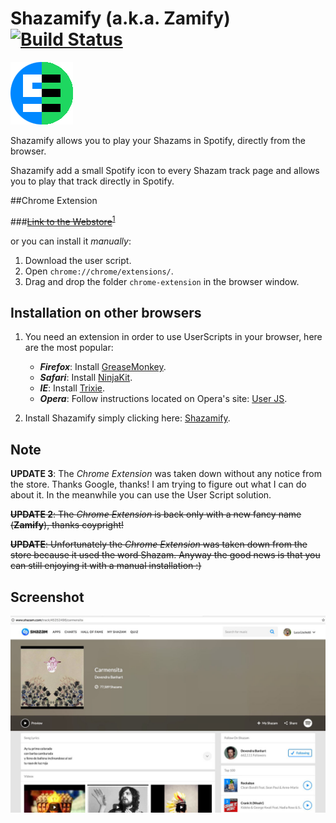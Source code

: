 Shazamify (a.k.a. Zamify)  [![Build Status](https://travis-ci.org/sirLisko/shazamify.svg)](https://travis-ci.org/sirLisko/shazamify)
========
![image](./images/icon.png)

Shazamify allows you to play your Shazams in Spotify, directly from the browser.

Shazamify add a small Spotify icon to every Shazam track page and allows you to play that track directly in Spotify.


##Chrome Extension

###[~~Link to the Webstore~~](https://chrome.google.com/webstore/detail/zamify/bmijgfabheacpgpemckfpfmebcdjlolh)<sup id="a1">[1](#f1)</sup>

or you can install it *manually*:

1. Download the user script.
2. Open `chrome://chrome/extensions/`.
3. Drag and drop the folder `chrome-extension` in the browser window.


## Installation on other browsers
1. You need an extension in order to use UserScripts in your browser, here are the most popular:
    * ***Firefox***: Install [GreaseMonkey](https://addons.mozilla.org/en-US/firefox/addon/greasemonkey/).
    * ***Safari***: Install [NinjaKit](http://d.hatena.ne.jp/os0x/20100612/1276330696).
    * ***IE***: Install [Trixie](http://www.bhelpuri.net/Trixie/).
    * ***Opera***: Follow instructions located on Opera's site: [User JS](http://www.opera.com/docs/userjs/).

2. Install Shazamify simply clicking here: [Shazamify](https://github.com/sirlisko/shazamify/raw/master/shazamify.user.js).


## Note
<b id="f1">**UPDATE 3**</b>: The *Chrome Extension* was taken down without any notice from the store. Thanks Google, thanks! I am trying to figure out what I can do about it. In the meanwhile you can use the User Script solution.

~~**UPDATE 2**: The *Chrome Extension* is back only with a new fancy name (**Zamify**), thanks coypright!~~

~~**UPDATE**: Unfortunately the *Chrome Extension* was taken down from the store because it used the word Shazam. Anyway the good news is that you can still enjoying it with a manual installation :)~~


## Screenshot
![screenshot](./images/shazamify.jpg)
